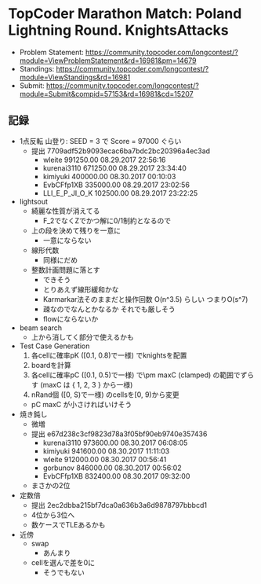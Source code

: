 # TopCoder Marathon Match: Poland Lightning Round. KnightsAttacks

-   Problem Statement: <https://community.topcoder.com/longcontest/?module=ViewProblemStatement&rd=16981&pm=14679>
-   Standings: <https://community.topcoder.com/longcontest/?module=ViewStandings&rd=16981>
-   Submit: <https://community.topcoder.com/longcontest/?module=Submit&compid=57153&rd=16981&cd=15207>

## 記録

-   1点反転 山登り: SEED = 3 で Score = 97000 ぐらい
    -   提出 7709adf52b9093ecac6ba7bdc2bc20396a4ec3ad
        -   wleite 	991250.00 	08.29.2017 22:56:16
        -   kurenai3110 	671250.00 	08.29.2017 23:34:40
        -   kimiyuki 	400000.00 	08.30.2017 00:10:03
        -   EvbCFfp1XB 	335000.00 	08.29.2017 23:02:56
        -   LLI_E_P_JI_O_K 	102500.00 	08.29.2017 23:22:25
-   lightsout
    -   綺麗な性質が消えてる
        -   F_2でなくZでかつ解に0/1制約となるので
    -   上の段を決めて残りを一意に
        -   一意にならない
    -   線形代数
        -   同様にだめ
    -   整数計画問題に落とす
        -   できそう
        -   とりあえず線形緩和かな
        -   Karmarkar法そのままだと操作回数 O(n^3.5) らしい つまりO(s^7)
        -   疎なのでなんとかなるか それでも厳しそう
        -   flowにならないか
-   beam search
    -   上から消してく部分で使えるかも
-   Test Case Generation
    1.  各cellに確率pK ([0.1, 0.8)で一様) でknightsを配置
    2.  boardを計算
    3.  各cellに確率pC ([0.1, 0.5)で一様) で\pm maxC (clamped) の範囲でずらす (maxC は { 1, 2, 3 } から一様)
    4.  nRand個 ([0, S)で一様) のcellsを[0, 9)から変更
    -   pC maxC が小さければいけそう
-   焼き鈍し
    -   微増
    -   提出 e67d238c3cf9823d78a3f05bf90eb9740e357436
        -   kurenai3110 	973600.00 	08.30.2017 06:08:05
        -   kimiyuki 	941600.00 	08.30.2017 11:11:03
        -   wleite 	912000.00 	08.30.2017 00:56:41
        -   gorbunov 	846000.00 	08.30.2017 00:56:02
        -   EvbCFfp1XB 	832400.00 	08.30.2017 09:32:00
    -   まさかの2位
-   定数倍
    -   提出 2ec2dbba215bf7dca0a636b3a6d9878797bbbcd1
    -   4位から3位へ
    -   数ケースでTLEあるかも
-   近傍
    -   swap
        -   あんまり
    -   cellを選んで差を0に
        -   そうでもない
